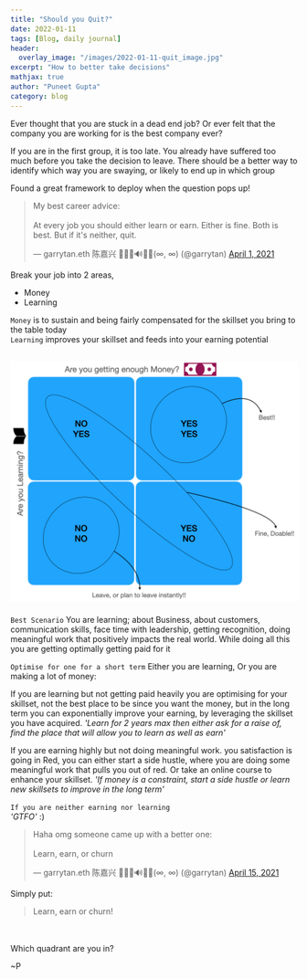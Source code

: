 ```yaml
---
title: "Should you Quit?"
date: 2022-01-11
tags: [Blog, daily journal]
header:
  overlay_image: "/images/2022-01-11-quit_image.jpg"
excerpt: "How to better take decisions"
mathjax: true
author: "Puneet Gupta"
category: blog
---
```


Ever thought that you are stuck in a dead end job? Or ever felt that the company you are working for is the best company ever?

If you are in the first group, it is too late. You already have suffered too much before you take the decision to leave. There should be a better way to identify which way you are swaying, or likely to end up in which group

Found a great framework to deploy when the question pops up!

<blockquote class="twitter-tweet"><p lang="en" dir="ltr">My best career advice:<br><br>At every job you should either learn or earn. Either is fine. Both is best. But if it&#39;s neither, quit.</p>&mdash; garrytan.eth 陈嘉兴 🥑🌐🦇🔊🍌🔺(∞, ∞) (@garrytan) <a href="https://twitter.com/garrytan/status/1377661970178973696?ref_src=twsrc%5Etfw">April 1, 2021</a></blockquote> <script async src="https://platform.twitter.com/widgets.js" charset="utf-8"></script>

Break your job into 2 areas,
* Money
* Learning

`Money` is to sustain and being fairly compensated for the skillset you bring to the table today <br />
`Learning` improves your skillset and feeds into your earning potential

![Two by two framework!](/images/2022-01-11-2by2.png "Two by two framework")
---

`Best Scenario`
You are learning; about Business, about customers, communication skills, face time with leadership, getting recognition, doing meaningful work that positively impacts the real world.
While doing all this you are getting optimally getting paid for it

`Optimise for one for a short term`
Either you are learning, Or you are making a lot of money:

If you are learning but not getting paid heavily you are optimising for your skillset, not the best place to be since you want the money, but in the long term you can exponentially improve your earning, by leveraging the skillset you have acquired.
*'Learn for 2 years max then either ask for a raise of, find the place that will allow you to learn as well as earn'*

If you are earning highly but not doing meaningful work. you satisfaction is going in Red, you can either start a side hustle, where you are doing some meaningful work that pulls you out of red. Or take an online course to enhance your skillset.
*'If money is a constraint, start a side hustle or learn new skillsets to improve in the long term'*

`If you are neither earning nor learning` <br />
*'GTFO'* :)

<blockquote class="twitter-tweet"><p lang="en" dir="ltr">Haha omg someone came up with a better one:<br><br>Learn, earn, or churn</p>&mdash; garrytan.eth 陈嘉兴 🥑🌐🦇🔊🍌🔺(∞, ∞) (@garrytan) <a href="https://twitter.com/garrytan/status/1382773782155124738?ref_src=twsrc%5Etfw">April 15, 2021</a></blockquote> <script async src="https://platform.twitter.com/widgets.js" charset="utf-8"></script>

Simply put:
>Learn, earn or churn!

<br />
<br />
Which quadrant are you in?

~P

<!-- references -->
<!-- https://www.forbes.com/sites/hvmacarthur/2019/02/19/top-tips-for-deciding-whether-its-really-time-to-quit-your-job/?sh=56a503fe5147 -->
<!-- https://www.youtube.com/watch?v=eLelgy5zRv4&ab_channel=GarryTan -->
<!-- https://www.leapfrogbi.com/analytics-professionals-know-when-to-quit/ -->
